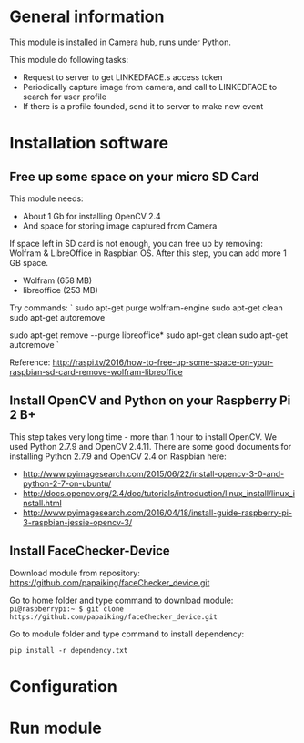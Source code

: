 # General information #

This module is installed in Camera hub, runs under Python.

This module do following tasks:

-   Request to server to get LINKEDFACE.s access token
-   Periodically capture image from camera, and call to LINKEDFACE to search for user profile 
-   If there is a profile founded, send it to server to make new event


# Installation software #

## Free up some space on your micro SD Card ##
This module needs: 

-   About 1 Gb for installing OpenCV 2.4
-   And space for storing image captured from Camera

If space left in SD card is not enough, you can free up by removing: Wolfram & LibreOffice in Raspbian OS. After this step, you can add more 1 GB space.

-   Wolfram (658 MB)
-   libreoffice (253 MB)

Try commands:
`
sudo apt-get purge wolfram-engine
sudo apt-get clean
sudo apt-get autoremove

sudo apt-get remove --purge libreoffice*
sudo apt-get clean
sudo apt-get autoremove
`

Reference: http://raspi.tv/2016/how-to-free-up-some-space-on-your-raspbian-sd-card-remove-wolfram-libreoffice

## Install OpenCV and Python on your Raspberry Pi 2 B+ ##

This step takes very long time - more than 1 hour to install OpenCV. We used Python 2.7.9 and OpenCV 2.4.11. There are some good documents for installing Python 2.7.9 and OpenCV 2.4 on Raspbian here:

-   http://www.pyimagesearch.com/2015/06/22/install-opencv-3-0-and-python-2-7-on-ubuntu/
-   http://docs.opencv.org/2.4/doc/tutorials/introduction/linux_install/linux_install.html
-   http://www.pyimagesearch.com/2016/04/18/install-guide-raspberry-pi-3-raspbian-jessie-opencv-3/

## Install FaceChecker-Device ##

Download module from repository: https://github.com/papaiking/faceChecker_device.git 

Go to home folder and type command to download module:
`pi@raspberrypi:~ $ git clone https://github.com/papaiking/faceChecker_device.git`

Go to module folder and type command to install dependency:

`pip install -r dependency.txt`

# Configuration #


# Run module #


